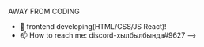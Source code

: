 AWAY FROM CODING


- 🌱 frontend developing(HTML/CSS/JS React)!
- 📫 How to reach me: discord-хылбылбында#9627
-->
